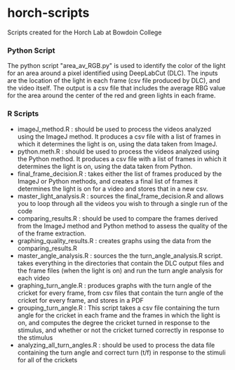 # horch-scripts
Scripts created for the Horch Lab at Bowdoin College

### Python Script
The python script "area_av_RGB.py" is used to identify the color of the light for an area around a pixel identified using DeepLabCut (DLC). The inputs are the location of the light in each frame (csv file produced by DLC), and the video itself. The output is a csv file that includes the average RBG value for the area around the center of the red and green lights in each frame.

### R Scripts
* imageJ_method.R : should be used to process the videos analyzed using the ImageJ method. It produces a csv file with a list of frames in which it determines the light is on, using the data taken from ImageJ.   
* python.meth.R : should be used to process the videos analyzed using the Python method. It produces a csv file with a list of frames in which it determines the light is on, using the data taken from Python.
* final_frame_decision.R : takes either the list of frames produced by the ImageJ or Python methods, and creates a final list of frames it determines the light is on for a video and stores that in a new csv.
* master_light_analysis.R : sources the final_frame_decision.R and allows you to loop through all the videos you wish to through a single run of the code
* comparing_results.R : should be used to compare the frames derived from the ImageJ method and Python method to assess the quality of the of the frame extraction.
* graphing_quality_results.R : creates graphs using the data from the comparing_results.R
* master_angle_analysis.R : sources the the turn_angle_analysis.R script. takes everything in the directories that contain the DLC output files and the frame files (when the light is on) and run the turn angle analysis for each video
* graphing_turn_angle.R : produces graphs with the turn angle of the cricket for every frame, from csv files that contain the turn angle of the cricket for every frame, and stores in a PDF
* grouping_turn_angle.R : This script takes a csv file containing the turn angle for the cricket in each frame and the frames in which the light is on, and computes the degree the cricket turned in response to the stimulus, and whether or not the cricket turned correctly in response to the stimulus
* analyzing_all_turn_angles.R : should be used to process the data file containing the turn angle and correct turn (t/f) in response to the stimuli for all of the crickets
